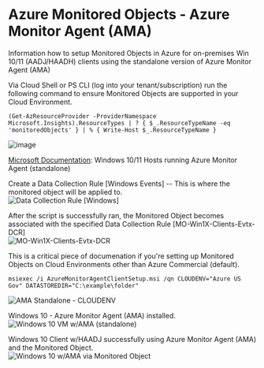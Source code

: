 # Azure Monitored Objects - Azure Monitor Agent (AMA)
Information how to setup Monitored Objects in Azure for on-premises Win 10/11 (AADJ/HAADH) clients using the standalone version of Azure Monitor Agent (AMA)

Via Cloud Shell or PS CLI (log into your tenant/subscription) run the following command to ensure Monitored Objects are supported in your Cloud Environment.

```console
(Get-AzResourceProvider -ProviderNamespace Microsoft.Insights).ResourceTypes | ? { $_.ResourceTypeName -eq 'monitoredObjects' } | % { Write-Host $_.ResourceTypeName }
```
![image](https://github.com/dcodev1702/azure_monitoredObjects/assets/32214072/477ba43c-0cfa-49e5-b0dd-454099d292b0)

[Microsoft Documentation](https://learn.microsoft.com/en-us/azure/azure-monitor/agents/azure-monitor-agent-windows-client): Windows 10/11 Hosts running Azure Monitor Agent (standalone)

Create a Data Collection Rule [Windows Events] -- This is where the monitored object will be applied to. <br />
![Data Collection Rule [Windows]](https://github.com/dcodev1702/azure_monitoredObjects/assets/32214072/033f7c91-422a-41f8-b14d-7a0f845c94c2)


After the script is successfully ran, the Monitored Object becomes associated with the specified Data Collection Rule [MO-Win1X-Clients-Evtx-DCR] <br />
![MO-Win1X-Clients-Evtx-DCR](https://github.com/dcodev1702/azure_monitoredObjects/assets/32214072/f55a7949-7c0a-405a-9c12-14084bb3206c)


This is a critical piece of documenation if you're setting up Monitored Objects on Cloud Environments other than Azure Commercial (default). <br />

```console
msiexec /i AzureMonitorAgentClientSetup.msi /qn CLOUDENV="Azure US Gov" DATASTOREDIR="C:\example\folder"
```
![AMA Standalone - CLOUDENV](https://github.com/dcodev1702/azure_monitoredObjects/assets/32214072/b166b3a8-23dd-4f64-93d7-bd11b84d5f2b)

Windows 10 - Azure Monitor Agent (AMA) installed.  <br />
![Windows 10 VM w/AMA (standalone)](https://github.com/dcodev1702/azure_monitoredObjects/assets/32214072/8a69df0d-a90b-4fe2-8924-e898d91bd561)


Windows 10 Client w/HAADJ successfully using Azure Monitor Agent (AMA) and the Monitored Object. <br />
![Windows 10 w/AMA via Monitored Object](https://github.com/dcodev1702/azure_monitoredObjects/assets/32214072/7fdc02f7-a028-4bca-ab34-37da50a81151)


